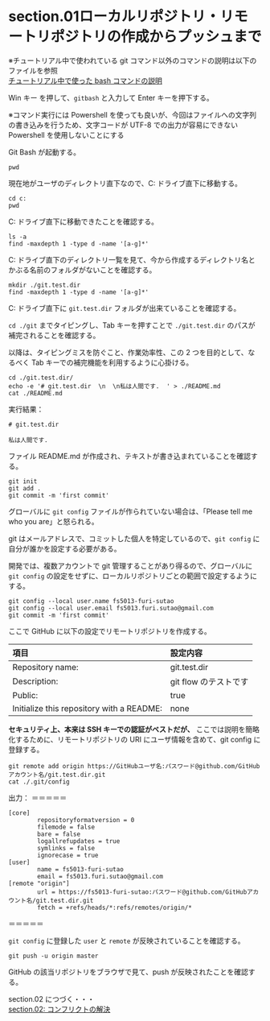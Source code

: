 # section.01ローカルリポジトリ・リモートリポジトリの作成からプッシュまで

※チュートリアル中で使われている git コマンド以外のコマンドの説明は以下のファイルを参照  
[チュートリアル中で使った bash コマンドの説明](./explain_bash_command.md)

Win キー を押して、`gitbash` と入力して Enter キーを押下する。

※コマンド実行には Powershell を使っても良いが、今回はファイルへの文字列の書き込みを行うため、文字コードが UTF-8 での出力が容易にできない Powershell を使用しないことにする

Git Bash が起動する。

```console
pwd
```

現在地がユーザのディレクトリ直下なので、C: ドライブ直下に移動する。

```console
cd c: 
pwd
```

C: ドライブ直下に移動できたことを確認する。

```console
ls -a
find -maxdepth 1 -type d -name '[a-g]*'
```

C: ドライブ直下のディレクトリ一覧を見て、今から作成するディレクトリ名とかぶる名前のフォルダがないことを確認する。

```console
mkdir ./git.test.dir
find -maxdepth 1 -type d -name '[a-g]*'
```

C: ドライブ直下に `git.test.dir` フォルダが出来ていることを確認する。

`cd ./git` までタイピングし、Tab キーを押すことで  `./git.test.dir` のパスが補完されることを確認する。

以降は、タイピングミスを防ぐこと、作業効率性、この 2 つを目的として、なるべく Tab キーでの補完機能を利用するように心掛ける。

```console
cd ./git.test.dir/
echo -e '# git.test.dir  \n  \n私は人間です.  ' > ./README.md
cat ./README.md
```
実行結果：
```
# git.test.dir

私は人間です.

```

ファイル README.md が作成され、テキストが書き込まれていることを確認する。

```console
git init
git add .
git commit -m 'first commit'
```

グローバルに `git config` ファイルが作られていない場合は、「Please tell me who you are」と怒られる。

git はメールアドレスで、コミットした個人を特定しているので、`git config` に自分が誰かを設定する必要がある。

開発では、複数アカウントで git 管理することがあり得るので、グローバルに `git config` の設定をせずに、ローカルリポジトリごとの範囲で設定するようにする。

```console
git config --local user.name fs5013-furi-sutao
git config --local user.email fs5013.furi.sutao@gmail.com
git commit -m 'first commit'
```

ここで GitHub に以下の設定でリモートリポジトリを作成する。

|項目|設定内容|
|:--|:--|
|Repository name: |git.test.dir|
|Description: |git flow のテストです|
|Public: |true|
|Initialize this repository with a README: |none|

**セキュリティ上、本来は SSH キーでの認証がベストだが、** ここでは説明を簡略化するために、リモートリポジトリの URI にユーザ情報を含めて、git config に登録する。

```console
git remote add origin https://GitHubユーザ名:パスワード@github.com/GitHubアカウント名/git.test.dir.git
cat ./.git/config
```

出力：
＝＝＝＝＝
```console
[core]
        repositoryformatversion = 0
        filemode = false
        bare = false
        logallrefupdates = true
        symlinks = false
        ignorecase = true
[user]
        name = fs5013-furi-sutao
        email = fs5013.furi.sutao@gmail.com
[remote "origin"]
        url = https://fs5013-furi-sutao:パスワード@github.com/GitHubアカウント名/git.test.dir.git
        fetch = +refs/heads/*:refs/remotes/origin/*
```
＝＝＝＝＝

`git config` に登録した `user` と `remote` が反映されていることを確認する。

```console
git push -u origin master
```

GitHub の該当リポジトリをブラウザで見て、push が反映されたことを確認する。

section.02 につづく・・・  
[section.02: コンフリクトの解決](section.02.md)  
  
